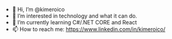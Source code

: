 - 👋 Hi, I’m @kimeroico
- 👀 I’m interested in technology and what it can do.
- 🌱 I’m currently learning C#/.NET CORE and React
- 📫 How to reach me: https://www.linkedin.com/in/kimeroico/

<!---
kimeroico/kimeroico is a ✨ special ✨ repository because its `README.md` (this file) appears on your GitHub profile.
You can click the Preview link to take a look at your changes.
--->
